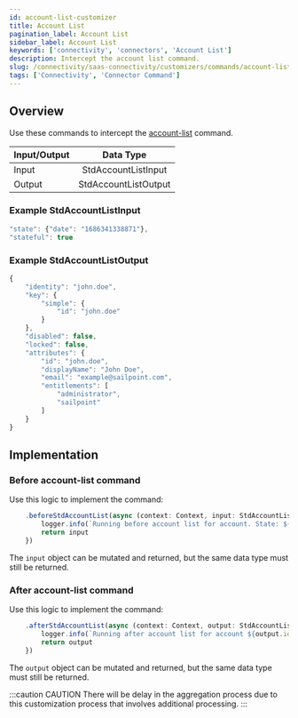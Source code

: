 ```yaml
---
id: account-list-customizer
title: Account List
pagination_label: Account List
sidebar_label: Account List
keywords: ['connectivity', 'connectors', 'Account List']
description: Intercept the account list command.
slug: /connectivity/saas-connectivity/customizers/commands/account-list
tags: ['Connectivity', 'Connector Command']
---
```


## Overview

Use these commands to intercept the [account-list](../../commands/account-list) command.

| Input/Output |      Data Type       |
| :----------- | :------------------: |
| Input        | StdAccountListInput  |
| Output       | StdAccountListOutput |

### Example StdAccountListInput

```javascript
"state": {"date": "1686341338871"},
"stateful": true
```

### Example StdAccountListOutput

```javascript
{
    "identity": "john.doe",
    "key": {
        "simple": {
            "id": "john.doe"
        }
    },
    "disabled": false,
    "locked": false,
    "attributes": {
        "id": "john.doe",
        "displayName": "John Doe",
        "email": "example@sailpoint.com",
        "entitlements": [
            "administrator",
            "sailpoint"
        ]
    }
}
```

## Implementation

### Before account-list command

Use this logic to implement the command:

```javascript
    .beforeStdAccountList(async (context: Context, input: StdAccountListInput) => {
        logger.info(`Running before account list for account. State: ${input.state}`)
        return input
    })
```

The `input` object can be mutated and returned, but the same data type must still be returned.

### After account-list command

Use this logic to implement the command:

```javascript
    .afterStdAccountList(async (context: Context, output: StdAccountListOutput) => {
        logger.info(`Running after account list for account ${output.identity}`)
        return output
    })
```

The `output` object can be mutated and returned, but the same data type must still be returned.

:::caution CAUTION There will be delay in the aggregation process due to this customization process that involves additional processing. :::
